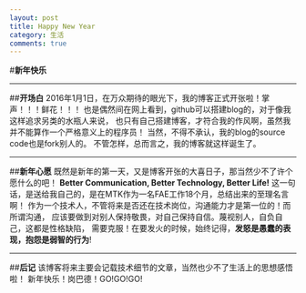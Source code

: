 ```yaml
---
layout: post
title: Happy New Year
category: 生活
comments: true
---
```




#**新年快乐**
***
##**开场白**
  2016年1月1日，在万众期待的眼光下，我的博客正式开张啦！掌声！！！鲜花！！！
也是偶然间在网上看到，github可以搭建blog的，对于像我这样追求另类的水瓶人来说，
也只有自己搭建博客，才符合我的作风啊，虽然我并不能算作一个严格意义上的程序员！
当然，不得不承认，我的blog的source code也是fork别人的。
  不管怎样，总而言之，我的博客就这样诞生了。
***
##**新年心愿**
  既然是新年的第一天，又是博客开张的大喜日子，那当然少不了许个愿什么的吧！
  **Better Communication, Better Technology, Better Life!**
这一句话，是送给我自己的，是在MTK作为一名FAE工作18个月，总结出来的至理名言啊！
作为一个技术人，不管将来是否还在技术岗位，沟通能力才是第一位的！而所谓沟通，
应该要做到对别人保持敬畏，对自己保持自信。蔑视别人，自负自己，这都是性格缺陷，
需要克服！在要发火的时候，始终记得，**发怒是愚蠢的表现，抱怨是弱智的行为**!
***
##**后记**
  该博客将来主要会记载技术细节的文章，当然也少不了生活上的思想感悟啦！
  新年快乐！岗巴德！GO!GO!GO!
